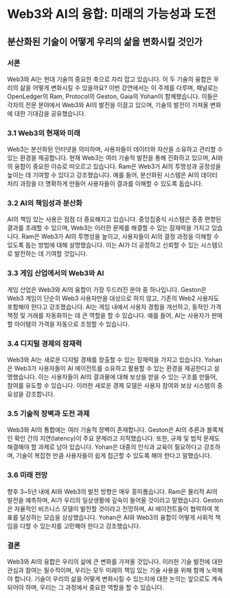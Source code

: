 # Web3와 AI의 융합: 미래의 가능성과 도전
## 분산화된 기술이 어떻게 우리의 삶을 변화시킬 것인가

### 서론
Web3와 AI는 현대 기술의 중요한 축으로 자리 잡고 있습니다. 이 두 기술의 융합은 우리의 삶을 어떻게 변화시킬 수 있을까요? 이번 강연에서는 이 주제를 다루며, 패널로는 OpenLedger의 Ram, Protocol의 Geston, Gaia의 Yohan이 함께했습니다. 이들은 각자의 전문 분야에서 Web3와 AI의 발전을 이끌고 있으며, 기술의 발전이 가져올 변화에 대한 기대감을 공유했습니다.

### 3.1 Web3의 현재와 미래
Web3는 분산화된 인터넷을 의미하며, 사용자들이 데이터와 자산을 소유하고 관리할 수 있는 환경을 제공합니다. 현재 Web3는 여러 기술적 발전을 통해 진화하고 있으며, AI와의 융합이 중요한 이슈로 떠오르고 있습니다. Ram은 Web3가 AI의 투명성과 공정성을 높이는 데 기여할 수 있다고 강조했습니다. 예를 들어, 분산화된 시스템은 AI의 데이터 처리 과정을 더 명확하게 만들어 사용자들이 결과를 이해할 수 있도록 돕습니다.

### 3.2 AI의 책임성과 분산화
AI의 책임 있는 사용은 점점 더 중요해지고 있습니다. 중앙집중식 시스템은 종종 편향된 결과를 초래할 수 있으며, Web3는 이러한 문제를 해결할 수 있는 잠재력을 가지고 있습니다. Ram은 Web3가 AI의 투명성을 높이고, 사용자들이 AI의 결정 과정을 이해할 수 있도록 돕는 방법에 대해 설명했습니다. 이는 AI가 더 공정하고 신뢰할 수 있는 시스템으로 발전하는 데 기여할 것입니다.

### 3.3 게임 산업에서의 Web3와 AI
게임 산업은 Web3와 AI의 융합이 가장 두드러진 분야 중 하나입니다. Geston은 Web3 게임이 단순히 Web3 사용자만을 대상으로 하지 않고, 기존의 Web2 사용자도 포함해야 한다고 강조했습니다. AI는 게임 내에서 사용자 경험을 개선하고, 동적인 가격 책정 및 거래를 자동화하는 데 큰 역할을 할 수 있습니다. 예를 들어, AI는 사용자가 판매할 아이템의 가격을 자동으로 조정할 수 있습니다.

### 3.4 디지털 경제의 잠재력
Web3와 AI는 새로운 디지털 경제를 창출할 수 있는 잠재력을 가지고 있습니다. Yohan은 Web3가 사용자들이 AI 에이전트를 소유하고 활용할 수 있는 환경을 제공한다고 설명했습니다. 이는 사용자들이 AI의 결과물에 대해 보상을 받을 수 있는 구조를 만들어, 참여를 유도할 수 있습니다. 이러한 새로운 경제 모델은 사용자 참여와 보상 시스템의 중요성을 강조합니다.

### 3.5 기술적 장벽과 도전 과제
Web3와 AI의 통합에는 여러 기술적 장벽이 존재합니다. Geston은 AI의 추론과 블록체인 확인 간의 지연(latency)이 주요 문제라고 지적했습니다. 또한, 규제 및 법적 문제도 해결해야 할 과제로 남아 있습니다. Yohan은 대중의 인식과 교육이 필요하다고 강조하며, 기술이 복잡한 만큼 사용자들이 쉽게 접근할 수 있도록 해야 한다고 말했습니다.

### 3.6 미래 전망
향후 3~5년 내에 AI와 Web3의 발전 방향은 매우 흥미롭습니다. Ram은 물리적 AI의 발전을 예측하며, AI가 우리의 일상생활에 깊숙이 들어올 것이라고 말했습니다. Geston은 자율적인 비즈니스 모델이 발전할 것이라고 전망하며, AI 에이전트들이 협력하여 목표를 달성하는 모습을 상상했습니다. Yohan은 AI와 Web3의 융합이 어떻게 사회적 책임을 다할 수 있는지를 고민해야 한다고 강조했습니다.

### 결론
Web3와 AI의 융합은 우리의 삶에 큰 변화를 가져올 것입니다. 이러한 기술 발전에 대한 관심과 참여는 필수적이며, 우리는 모두 미래의 책임 있는 기술 사용을 위해 함께 노력해야 합니다. 기술이 우리의 삶을 어떻게 변화시킬 수 있는지에 대한 논의는 앞으로도 계속되어야 하며, 우리는 그 과정에서 중요한 역할을 할 수 있습니다.